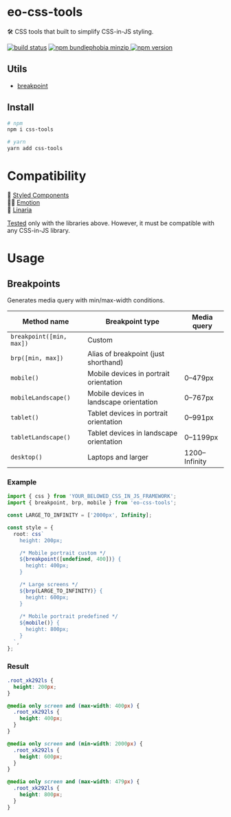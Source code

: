 # eo-css-tools

🛠 CSS tools that built to simplify CSS-in-JS styling.

[![build status](https://badgen.net/travis/ibitcy/eo-css-tools?icon=travis)](https://travis-ci.org/ibitcy/eo-css-tools)
[![npm bundlephobia minzip](https://badgen.net/bundlephobia/minzip/eo-css-tools@latest?icon=awesome)
![npm version](https://badgen.net/npm/v/eo-css-tools?icon=npm&color=blue)](https://www.npmjs.com/package/eo-css-tools)

## Utils

- [breakpoint](#breakpoint)

## Install

```bash
# npm
npm i css-tools

# yarn
yarn add css-tools
```

# Compatibility

💅 [Styled Components](https://styled-components.com)  
👩‍🎤 [Emotion](https://emotion.sh)  
🌸 [Linaria](https://linaria.now.sh)

[Tested](https://1eq9w.sse.codesandbox.io) only with the libraries above. However, it must be compatible with any CSS-in-JS library.

# Usage

## Breakpoints

Generates media query with min/max-width conditions.

| Method name            | Breakpoint type                         | Media query   |
|------------------------|-----------------------------------------|---------------|
| `breakpoint([min, max])` | Custom                                  |               |
| `brp([min, max])`        | Alias of breakpoint (just shorthand)    |               |
| `mobile()`               | Mobile devices in portrait orientation  | 0–479px       |
| `mobileLandscape()`      | Mobile devices in landscape orientation | 0–767px       |
| `tablet()`             | Tablet devices in portrait orientation  | 0–991px       |
| `tabletLandscape()`    | Tablet devices in landscape orientation | 0–1199px      |
| `desktop()`        | Laptops and larger                      | 1200–Infinity |


### Example

```typescript
import { css } from 'YOUR_BELOWED_CSS_IN_JS_FRAMEWORK';
import { breakpoint, brp, mobile } from 'eo-css-tools';

const LARGE_TO_INFINITY = ['2000px', Infinity];

const style = {
  root: css`
    height: 200px;

    /* Mobile portrait custom */
    ${breakpoint([undefined, 400])} {
      height: 400px;
    }

    /* Large screens */
    ${brp(LARGE_TO_INFINITY)} {
      height: 600px;
    }
    
    /* Mobile portrait predefined */
    ${mobile()} {
      height: 800px;
    }
  `,
};
```

### Result

```css
.root_xk292ls {
  height: 200px;
}

@media only screen and (max-width: 400px) {
  .root_xk292ls {
    height: 400px;
  }
}

@media only screen and (min-width: 2000px) {
  .root_xk292ls {
    height: 600px;
  }
}

@media only screen and (max-width: 479px) {
  .root_xk292ls {
    height: 800px;
  }
}
```
